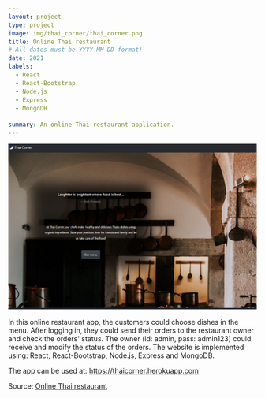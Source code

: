 ```yaml
---
layout: project
type: project
image: img/thai_corner/thai_corner.png
title: Online Thai restaurant
# All dates must be YYYY-MM-DD format!
date: 2021
labels:
  - React
  - React-Bootstrap
  - Node.js
  - Express
  - MongoDB

summary: An online Thai restaurant application.
---
```


<img class="img-fluid" src="../img/thai_corner/thai_corner.png">

In this online restaurant app, the customers could choose dishes in the menu. After logging in, they could send their orders to the restaurant owner and check the orders' status. The owner (id: admin, pass: admin123) could receive and modify the status of the orders. The website is implemented using: React, React-Bootstrap, Node.js, Express and MongoDB. 

The app can be used at: <a href = "https://thaicorner.herokuapp.com/">https://thaicorner.herokuapp.com</a>

Source: <a href="https://github.com/longm89/thai_restaurant">Online Thai restaurant </a>
